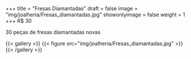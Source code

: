 +++
title = "Fresas Diamantadas"
draft = false
image = "img/joalheria/Fresas_diamantadas.jpg"
showonlyimage = false
weight = 1
+++
<span class="price">R$ 30</span>

<!--more-->

30 peças de fresas diamantadas novas

{{< gallery >}}
{{< figure src="img/joalheria/Fresas_diamantadas.jpg" >}}
{{< /gallery >}}
